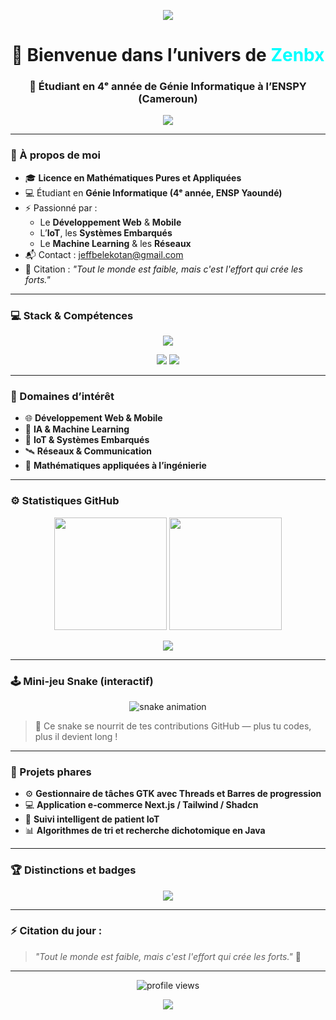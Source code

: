<!--
  README Futuriste – Zenbx 🚀
  Design par GPT-5 x Zenbx | Thème : Cyberpunk / Tech futuriste
-->

<!-- Animation de chargement type terminal -->
<p align="center">
  <img src="https://readme-typing-svg.herokuapp.com?font=Share+Tech+Mono&size=25&duration=3000&color=00FFFF&center=true&vCenter=true&width=600&lines=Initialisation+du+Système...;Chargement+du+Profil+Zenbx...;Connexion+à+l'Univers+Tech+🌐;Profil+chargé+avec+succès+✅" />
</p>

<h1 align="center">👋 Bienvenue dans l’univers de <span style="color:#00FFFF;">Zenbx</span></h1>
<h3 align="center">🚀 Étudiant en 4ᵉ année de Génie Informatique à l’ENSPY (Cameroun)</h3>

<p align="center">
  <img src="https://readme-typing-svg.herokuapp.com?font=Orbitron&size=22&duration=4000&color=00FFFF&center=true&vCenter=true&width=650&lines=Développeur+Futuriste+%7C+Créatif+%7C+Ingénieur+Curieux;Web%2C+Mobile%2C+IA%2C+IoT+et+Systèmes+Embarqués;Toujours+en+quête+d'apprentissage+et+d’innovation+💡" />
</p>

---

### 🧠 À propos de moi
- 🎓 **Licence en Mathématiques Pures et Appliquées**
- 💻 Étudiant en **Génie Informatique (4ᵉ année, ENSP Yaoundé)**
- ⚡ Passionné par :
  - Le **Développement Web** & **Mobile**
  - L’**IoT**, les **Systèmes Embarqués**
  - Le **Machine Learning** & les **Réseaux**
- 📬 Contact : [jeffbelekotan@gmail.com](mailto:jeffbelekotan@gmail.com)
- 💬 Citation : *"Tout le monde est faible, mais c'est l'effort qui crée les forts."*

---

### 💻 Stack & Compétences
<p align="center">
  <img src="https://skillicons.dev/icons?i=c,cpp,java,python,html,css,javascript,typescript,react,flutter,git,linux" />
</p>

<p align="center">
  <img src="https://img.shields.io/badge/Focus-Network%20%26%20Machine%20Learning-blue?style=for-the-badge&logo=google-cloud" />
  <img src="https://img.shields.io/badge/Style-Futuristic%20%7C%20Clean-green?style=for-the-badge&logo=visualstudiocode" />
</p>

---

### 🌌 Domaines d’intérêt
- 🌐 **Développement Web & Mobile**
- 🤖 **IA & Machine Learning**
- 🔌 **IoT & Systèmes Embarqués**
- 🛰️ **Réseaux & Communication**
- 🧮 **Mathématiques appliquées à l’ingénierie**

---

### ⚙️ Statistiques GitHub
<p align="center">
  <img src="https://github-readme-stats.vercel.app/api?username=Zenbx&show_icons=true&theme=tokyonight&hide_border=true" height="180"/>
  <img src="https://github-readme-streak-stats.herokuapp.com/?user=Zenbx&theme=tokyonight&hide_border=true" height="180"/>
</p>

<p align="center">
  <img src="https://github-readme-stats.vercel.app/api/top-langs/?username=Zenbx&layout=compact&theme=tokyonight&hide_border=true" />
</p>

---

### 🕹️ Mini-jeu Snake (interactif)
<p align="center">
  <img src="https://github.com/Zenbx/Zenbx/blob/output/github-contribution-grid-snake.svg" alt="snake animation" />
</p>

> 🐍 Ce snake se nourrit de tes contributions GitHub — plus tu codes, plus il devient long !  


---

### 🧩 Projets phares
- ⚙️ **Gestionnaire de tâches GTK avec Threads et Barres de progression**  
- 💻 **Application e-commerce Next.js / Tailwind / Shadcn**  
- 🤖 **Suivi intelligent de patient IoT**  
- 📊 **Algorithmes de tri et recherche dichotomique en Java**

---

### 🏆 Distinctions et badges
<p align="center">
  <img src="https://github-profile-trophy.vercel.app/?username=Zenbx&theme=darkhub&no-frame=true&margin-w=15" />
</p>

---

### ⚡ Citation du jour :
> *"Tout le monde est faible, mais c'est l'effort qui crée les forts."* 💫  

---

<p align="center">
  <img src="https://komarev.com/ghpvc/?username=Zenbx&label=Visiteurs&color=00FFFF&style=flat-square" alt="profile views"/>
</p>

<p align="center">
  <img src="https://readme-typing-svg.herokuapp.com?font=Space+Mono&duration=4000&pause=1000&color=00FFFF&center=true&vCenter=true&width=600&lines=Merci+d'avoir+visité+mon+univers+numérique+🌌;À+bientôt+sur+mes+projets+!+🚀" />
</p>
